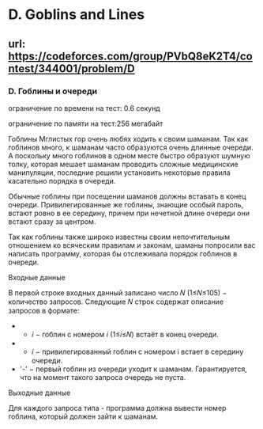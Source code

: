 # D. Goblins and Lines
## url: https://codeforces.com/group/PVbQ8eK2T4/contest/344001/problem/D

### D. Гоблины и очереди

ограничение по времени на тест: 0.6 секунд

ограничение по памяти на тест:256 мегабайт

Гоблины Мглистых гор очень любях ходить к своим шаманам. Так как гоблинов много, к шаманам часто образуются очень длинные очереди. А поскольку много гоблинов в одном месте быстро образуют шумную толку, которая мешает шаманам проводить сложные медицинские манипуляции, последние решили установить некоторые правила касательно порядка в очереди.

Обычные гоблины при посещении шаманов должны вставать в конец очереди. Привилегированные же гоблины, знающие особый пароль, встают ровно в ее середину, причем при нечетной длине очереди они встают сразу за центром.

Так как гоблины также широко известны своим непочтительным отношением ко всяческим правилам и законам, шаманы попросили вас написать программу, которая бы отслеживала порядок гоблинов в очереди.

Входные данные

В первой строке входных данный записано число 𝑁 (1≤𝑁≤105)  − количество запросов. Следующие 𝑁 строк содержат описание запросов в формате:

- + 𝑖  − гоблин с номером 𝑖 (1≤𝑖≤𝑁) встаёт в конец очереди.
- * 𝑖  − привилегированный гоблин с номером i встает в середину очереди.
- '-'  − первый гоблин из очереди уходит к шаманам. Гарантируется, что на момент такого запроса очередь не пуста.

Выходные данные

Для каждого запроса типа - программа должна вывести номер гоблина, который должен зайти к шаманам.
